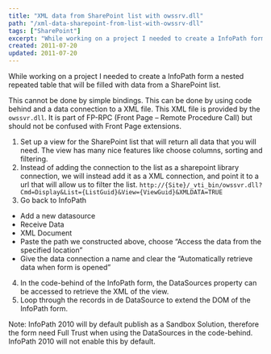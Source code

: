 ```yaml
---
title: "XML data from SharePoint list with owssrv.dll"
path: "/xml-data-sharepoint-from-list-with-owssrv-dll"
tags: ["SharePoint"]
excerpt: "While working on a project I needed to create a InfoPath form a nested repeated table that will be filled with data from a SharePoint list."
created: 2011-07-20
updated: 2011-07-20
---
```


While working on a project I needed to create a InfoPath form a nested repeated table that will be filled with data from a SharePoint list.

This cannot be done by simple bindings. This can be done by using code behind and a data connection to a XML file. This XML file is provided by the `owssvr.dll`. It is part of FP-RPC (Front Page – Remote Procedure Call) but should not be confused with Front Page extensions.

1. Set up a view for the SharePoint list that will return all data that you will need. The view has many nice features like choose columns, sorting and filtering.
2. Instead of adding the connection to the list as a sharepoint library connection, we will instead add it as a XML connection, and point it to a url that will allow us to filter the list. `http://{Site}/_vti_bin/owssvr.dll?Cmd=Display&List={ListGuid}&View={ViewGuid}&XMLDATA=TRUE`
3. Go back to InfoPath
  * Add a new datasource
  * Receive Data
  * XML Document
  * Paste the path we constructed above, choose “Access the data from the specified location”
  * Give the data connection a name and clear the “Automatically retrieve data when form is opened”

4. In the code-behind of the InfoPath form, the DataSources property can be accessed to retrieve the XML of the view.
5. Loop through the records in de DataSource to extend the DOM of the InfoPath form.

Note: InfoPath 2010 will by default publish as a Sandbox Solution, therefore the form need Full Trust when using the DataSources in the code-behind. InfoPath 2010 will not enable this by default.